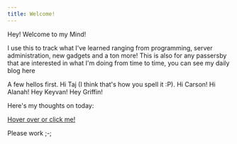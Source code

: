 ```yaml
---
title: Welcome!
---
```

Hey! Welcome to my Mind!

I use this to track what I've learned ranging from programming, server administration, new gadgets and a ton more! This is also for any passersby that are interested in what I'm doing from time to time, you can see my daily blog here

A few hellos first. Hi Taj (I think that's how you spell it :P). Hi Carson! Hi Alanah! Hey Keyvan! Hey Griffin!

Here's my thoughts on today:

[Hover over or click me!](2023-09-23%202.md)

Please work ;-;